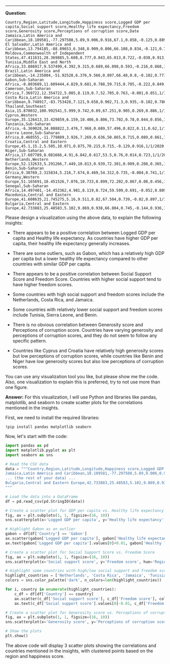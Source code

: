 ---
**Question:** 
```csv
Country,Region,Latitude,Longitude,Happiness score,Logged GDP per capita,Social support score,Healthy life expectancy,Freedom score,Generosity score,Perceptions of corruption score,Date
Jamaica,Latin America and Caribbean,18.109581,-77.297508,5.89,9.006,0.916,67.1,0.858,-0.125,0.889,1/1/2020
El Salvador,Latin America and Caribbean,13.794185,-88.89653,6.348,8.909,0.806,66.108,0.834,-0.121,0.754,1/1/2020
Moldova,Commonwealth of Independent States,47.411631,28.369885,5.608,8.777,0.843,65.013,0.722,-0.038,0.913,1/1/2020
Tunisia,Middle East and North Africa,33.886917,9.537499,4.392,9.315,0.689,66.898,0.593,-0.216,0.868,1/1/2020
Brazil,Latin America and Caribbean,-14.235004,-51.92528,6.376,9.566,0.897,66.48,0.8,-0.102,0.771,1/1/2020
Gabon,Sub-Saharan Africa,-0.803689,11.609444,4.829,9.681,0.788,59.715,0.705,-0.222,0.849,1/1/2020
Cameroon,Sub-Saharan Africa,7.369722,12.354722,5.085,8.119,0.7,52.705,0.763,-0.001,0.851,1/1/2020
Costa Rica,Latin America and Caribbean,9.748917,-83.753428,7.121,9.658,0.902,71.3,0.935,-0.102,0.786,1/1/2020
Thailand,Southeast Asia,15.870032,100.992541,5.999,9.742,0.89,67.251,0.905,0.269,0.886,1/1/2020
Cyprus,Western Europe,35.126413,33.429859,6.159,10.406,0.806,73.702,0.78,0.044,0.856,1/1/2020
Tanzania,Sub-Saharan Africa,-6.369028,34.888822,3.476,7.968,0.689,57.496,0.822,0.11,0.62,1/1/2020
Sierra Leone,Sub-Saharan Africa,8.460555,-11.779889,3.926,7.269,0.636,50.865,0.715,0.089,0.861,1/1/2020
Croatia,Central and Eastern Europe,45.1,15.2,5.505,10.071,0.875,70.215,0.715,-0.129,0.916,1/1/2020
Niger,Sub-Saharan Africa,17.607789,8.081666,4.91,6.842,0.617,53.5,0.76,0.014,0.723,1/1/2020
Netherlands,Western Europe,52.132633,5.291266,7.449,10.813,0.939,72.301,0.909,0.208,0.365,1/1/2020
Benin,Sub-Saharan Africa,9.30769,2.315834,5.216,7.674,0.469,54.312,0.735,-0.004,0.741,1/1/2020
Germany,Western Europe,51.165691,10.451526,7.076,10.733,0.899,72.202,0.867,0.08,0.456,1/1/2020
Senegal,Sub-Saharan Africa,14.497401,-14.452362,4.981,8.119,0.724,59.599,0.691,-0.052,0.809,1/1/2020
Macedonia,Central and Eastern Europe,41.608635,21.745275,5.16,9.511,0.82,67.504,0.739,-0.02,0.897,1/1/2020
Bulgaria,Central and Eastern Europe,42.733883,25.48583,5.102,9.869,0.938,66.804,0.745,-0.144,0.936,1/1/2020
```
Please design a visualization using the above data, to explain the following insights:

- There appears to be a positive correlation between Logged GDP per capita and Healthy life expectancy. As countries have higher GDP per capita, their healthy life expectancy generally increases.
- There are some outliers, such as Gabon, which has a relatively high GDP per capita but a lower healthy life expectancy compared to other countries with similar GDP per capita.

- There appears to be a positive correlation between Social Support Score and Freedom Score. Countries with higher social support tend to have higher freedom scores.
- Some countries with high social support and freedom scores include the Netherlands, Costa Rica, and Jamaica.
- Some countries with relatively lower social support and freedom scores include Tunisia, Sierra Leone, and Benin.

- There is no obvious correlation between Generosity score and Perceptions of corruption score. Countries have varying generosity and perceptions of corruption scores, and they do not seem to follow any specific pattern.
- Countries like Cyprus and Croatia have relatively high generosity scores but low perceptions of corruption scores, while countries like Benin and Niger have low generosity scores but also low perceptions of corruption scores.

You can use any visualization tool you like, but please show me the code. 
Also, one visualization to explain this is preferred, try to not use more than one figure.



**Answer:** For this visualization, I will use Python and libraries like pandas, matplotlib, and seaborn to create scatter plots for the correlations mentioned in the insights.

First, we need to install the required libraries:
```
!pip install pandas matplotlib seaborn
```

Now, let's start with the code:

```python
import pandas as pd
import matplotlib.pyplot as plt
import seaborn as sns

# Read the CSV data
data = """Country,Region,Latitude,Longitude,Happiness score,Logged GDP per capita,Social support score,Healthy life expectancy,Freedom score,Generosity score,Perceptions of corruption score,Date
Jamaica,Latin America and Caribbean,18.109581,-77.297508,5.89,9.006,0.916,67.1,0.858,-0.125,0.889,1/1/2020
... (the rest of your data) ...
Bulgaria,Central and Eastern Europe,42.733883,25.48583,5.102,9.869,0.938,66.804,0.745,-0.144,0.936,1/1/2020
"""

# Load the data into a DataFrame
df = pd.read_csv(pd.StringIO(data))

# Create a scatter plot for GDP per capita vs. Healthy life expectancy
fig, ax = plt.subplots(1, 1, figsize=(16, 10))
sns.scatterplot(x='Logged GDP per capita', y='Healthy life expectancy', hue='Region', size='Happiness score', data=df, ax=ax, palette='dark', sizes=(20, 200))

# Highlight Gabon as an outlier
gabon = df[df['Country'] == 'Gabon']
ax.scatter(gabon['Logged GDP per capita'], gabon['Healthy life expectancy'], color='red', s=200, marker='*')
ax.text(gabon['Logged GDP per capita'].values[0]+0.01, gabon['Healthy life expectancy'].values[0]-1, 'Gabon', fontsize=12, color='red')

# Create a scatter plot for Social Support Score vs. Freedom Score
fig, ax = plt.subplots(1, 1, figsize=(16, 10))
sns.scatterplot(x='Social support score', y='Freedom score', hue='Region', size='Happiness score', data=df, ax=ax, palette='dark', sizes=(20, 200))

# Highlight some countries with high/low social support and freedom scores
highlight_countries = ['Netherlands', 'Costa Rica', 'Jamaica', 'Tunisia', 'Sierra Leone', 'Benin']
colors = sns.color_palette('dark', n_colors=len(highlight_countries))

for i, country in enumerate(highlight_countries):
    c_df = df[df['Country'] == country]
    ax.scatter(c_df['Social support score'], c_df['Freedom score'], color=colors[i], s=200, marker='*')
    ax.text(c_df['Social support score'].values[0]-0.01, c_df['Freedom score'].values[0]+0.01, country, fontsize=12, color=colors[i])

# Create a scatter plot for Generosity score vs. Perceptions of corruption score
fig, ax = plt.subplots(1, 1, figsize=(16, 10))
sns.scatterplot(x='Generosity score', y='Perceptions of corruption score', hue='Region', size='Happiness score', data=df, ax=ax, palette='dark', sizes=(20, 200))

# Show the plots
plt.show()
```

The above code will display 3 scatter plots showing the correlations and countries mentioned in the insights, with clustered points based on the region and happiness score.


